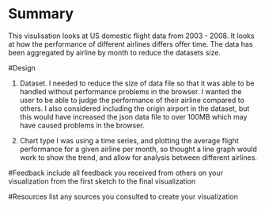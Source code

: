 # Summary
This visulisation looks at US domestic flight data from 2003 - 2008. It looks at how the performance of different airlines differs offer time. The data has been aggregated by airline by month to reduce the datasets size. 

#Design 
1. Dataset.
I needed to reduce the size of data file so that it was able to be handled without performance problems in the browser. I wanted the user to be able to judge the performance of their airline compared to others. I also considered including the origin airport in the dataset, but this would have increased the json data file to over 100MB which may have caused problems in the browser.

2. Chart type
I was using a time series, and plotting the average flight performance for a given airline per month, so thought a line graph would work to show the trend, and allow for analysis between different airlines.


#Feedback
include all feedback you received from others on your visualization from the first sketch to the final visualization

#Resources
list any sources you consulted to create your visualization

